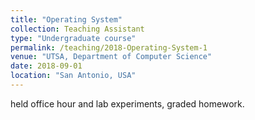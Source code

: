 ```yaml
---
title: "Operating System"
collection: Teaching Assistant 
type: "Undergraduate course"
permalink: /teaching/2018-Operating-System-1
venue: "UTSA, Department of Computer Science"
date: 2018-09-01
location: "San Antonio, USA"
---
```


held office hour and lab experiments, graded homework.
